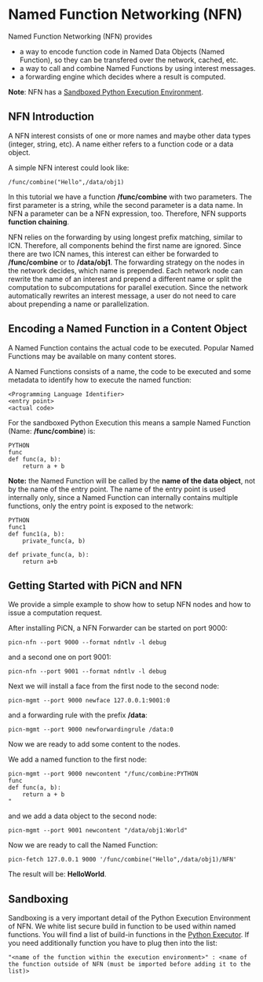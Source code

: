 # Named Function Networking (NFN)
Named Function Networking (NFN) provides 
* a way to encode function code in Named Data Objects (Named Function), so they can be transfered over the network, cached, etc.
* a way to call and combine Named Functions by using interest messages.
* a forwarding engine which decides where a result is computed. 

**Note**: NFN has a [Sandboxed Python Execution Environment](nfn.md#sandboxing).

## NFN Introduction
A NFN interest consists of one or more names and maybe other data types (integer, string, etc). 
A name either refers to a function code or a data object.  

A simple NFN interest could look like:

```console
/func/combine("Hello",/data/obj1)
```

In this tutorial we have a function **/func/combine** with two parameters.
The first parameter is a string, while the second parameter is a data name. 
In NFN a parameter can be a NFN expression, too. Therefore, NFN supports **function chaining**.

NFN relies on the forwarding by using longest prefix matching, similar to ICN. 
Therefore, all components behind the first name are ignored.
Since there are two ICN names, this interest can either be forwarded to **/func/combine**
or to **/data/obj1**.
The forwarding strategy on the nodes in the network decides, which name is prepended. Each network node can 
rewrite the name of an interest and prepend a different name or split the computation to subcomputations for parallel execution. Since the network automatically rewrites an interest message, a user do not need to care about prepending a name or parallelization.

## Encoding a Named Function in a Content Object

A Named Function contains the actual code to be executed. Popular Named Functions may be available on many content stores.

A Named Functions consists of a name, the code to be executed and some metadata to identify how to execute the named function:
```console
<Programming Language Identifier>
<entry point>
<actual code>
```

For the sandboxed Python Execution this means a sample Named Function (Name: **/func/combine**) is: 
```console
PYTHON
func
def func(a, b):
    return a + b
```
**Note:** the Named Function will be called by the **name of the data object**, not by the name of the entry point. 
The name of the entry point is used internally only, since a Named Function can internally contains multiple functions, only the entry point is exposed to the network:
```console
PYTHON
func1
def func1(a, b):
    private_func(a, b)
    
def private_func(a, b):
    return a+b
```

## Getting Started with PiCN and NFN

We provide a simple example to show how to setup NFN nodes and how to issue a computation request. 

After installing PiCN, a NFN Forwarder can be started on port 9000: 
```console
picn-nfn --port 9000 --format ndntlv -l debug
``` 
and a second one on port 9001:
```console
picn-nfn --port 9001 --format ndntlv -l debug
``` 

Next we will install a face from the first node to the second node:
```console
picn-mgmt --port 9000 newface 127.0.0.1:9001:0
``` 
and a forwarding rule with the prefix **/data**:
```console
picn-mgmt --port 9000 newforwardingrule /data:0
``` 

Now we are ready to add some content to the nodes. 

We add a named function to the first node:
```console
picn-mgmt --port 9000 newcontent "/func/combine:PYTHON
func
def func(a, b):
    return a + b
"
```
and we add a data object to the second node:

```console
picn-mgmt --port 9001 newcontent "/data/obj1:World"
```

Now we are ready to call the Named Function:
```console
picn-fetch 127.0.0.1 9000 '/func/combine("Hello",/data/obj1)/NFN'
```
The result will be: **HelloWorld**. 

## Sandboxing

Sandboxing is a very important detail of the Python Execution Environment of NFN. 
We white list secure build in function to be used within named functions.
You will find a list of build-in functions in the [Python Executor](../PiCN/Layers/NFNLayer/NFNExecutor/NFNPythonExecutor.py).
If you need additionally function you have to plug then into the list:

```console
"<name of the function within the execution environment>" : <name of the function outside of NFN (must be imported before adding it to the list)>
```

